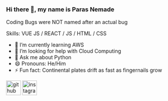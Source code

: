 ### Hi there 👋, my name is Paras Nemade

Coding Bugs were NOT named after an actual bug

Skills: VUE JS / REACT / JS / HTML / CSS

- 🌱 I’m currently learning AWS 
- 🤔 I’m looking for help with Cloud Computing 
- 💬 Ask me about Python 
- 😄 Pronouns: He/Him 
- ⚡ Fun fact: Continental plates drift as fast as fingernails grow 


[<img src='https://cdn.jsdelivr.net/npm/simple-icons@3.0.1/icons/github.svg' alt='github' height='40'>](https://github.com/parasx)  [<img src='https://cdn.jsdelivr.net/npm/simple-icons@3.0.1/icons/instagram.svg' alt='instagram' height='40'>](https://www.instagram.com/paras._.13/)  
